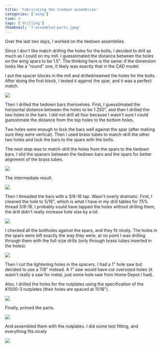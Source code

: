 ```yaml
---
title: 'Fabricating the tiedown assemblies'
categories: ['wing']
time: 4
tags: ['drilling']
thumbnail: '7-assembled-parts.jpeg'
---
```


Over the last two days, I worked on the tiedown assemblies.

<!-- more -->

Since I don't like match drilling the holes for the bolts, I decided to drill as much as I could on my mill. I guesstimated the distance between the holes on the wing spars to be 1.5". The thinking here is the same: if the dimension looks like a "round" one, it likely was exactly that in the CAD model.

I put the spacer blocks in the mill and drilled/reamed the holes for the bolts. After doing the first block, I tested it against the spar, and it was a perfect match.

![](0-machining-spacers.jpeg)

Then I drilled the tiedown bars themselves. First, I guesstimated the horizontal distance between the holes to be 1.250", and then I drilled the two holes in the bars. I did not drill all four because I wasn't sure I could guesstimate the distance from the top holes to the bottom holes.

Two holes were enough to lock the bars well against the spar (after making sure they were vertical). Then I used brass tubes to match-drill the other two holes and lock the bars to the spars with the bolts.

The next step was to match-drill the holes from the spars to the tiedown bars. I slid the spacers between the tiedown bars and the spars for better alignment of the brass tubes.

![](1-match-drilling-tiedown-bars.jpeg)

The intermediate result.

![](2-intermediate-step.jpeg)

Then I threaded the bars with a 3/8-16 tap. Wasn't overly dramatic. First, I cleaned the hole to 5/16", which is what I have in my drill tables for 75% thread 3/8-16. I probably could have tapped the holes without drilling them, the drill didn't really increase hole size by a lot.

![](3-threading-tiedown-bars.jpeg)

I checked all the boltholes against the spars, and they fit nicely. The holes in the spars were left exactly the way they were, at no point I was drilling through them with the full-size drills (only through brass tubes inserted in the holes).

![](4-holes-match-the-spar.jpeg)

Then I cut the lightening holes in the spacers. I had a 1" hole saw but decided to use a 7/8" instead. A 1" saw would have cut oversized holes (it wasn't really a saw for metal, just some hole saw from Home Depot I had).

Also, I drilled the holes for the nutplates using the specification of the K1000-3 nutplates (their holes are spaced at 11/16").

![](5-lightening-holes.jpeg)

Finally, primed the parts.

![](6-parts-primed.jpeg)

And assembled them with the nutplates. I did some test fitting, and everything fits nicely

![](7-assembled-parts.jpeg)
